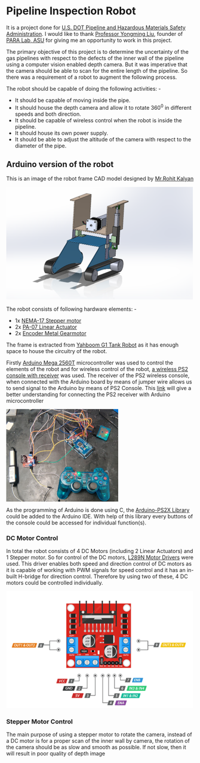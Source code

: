 # Pipeline Inspection Robot
It is a project done for [U.S. DOT Pipeline and Hazardous Materials Safety Administration](https://www.phmsa.dot.gov/). I would like to thank [Professor Yongming Liu](https://search.asu.edu/profile/436365), founder of [PARA Lab, ASU](https://paralab.engineering.asu.edu/people/) for giving me an opportunity to work in this project.

The primary objective of this project is to determine the uncertainty of the gas pipelines with respect to the defects of the inner wall of the pipeline using a computer vision enabled depth camera. But it was imperative that the camera should be able to scan for the entire length of the pipeline. So there was a requirement of a robot to augment the following process.

The robot should be capable of doing the following activities: -
* It should be capable of moving inside the pipe.
* It should house the depth camera and allow it to rotate 360<sup>0</sup> in different speeds and both direction.
* It should be capable of wireless control when the robot is inside the pipeline.
* It should house its own power supply.
* It should be able to adjust the altitude of the camera with respect to the diameter of the pipe.
 

## Arduino version of the robot
This is an image of the robot frame CAD model designed by [Mr.Rohit Kalyan](https://www.linkedin.com/in/rohith-kalyan-kavadapu/)

<img src='imgs/Screenshot 2022-08-27 220944.png'  width=500>

The robot consists of following hardware elements: -
- 1x [NEMA-17 Stepper motor](https://www.digikey.com/en/products/detail/trinamic-motion-control-gmbh/QSH4218-51-10-049/4843427?s=N4IgjCBcpgLFoDGUBmBDANgZwKYBoQB7KAbRACZYBOAVgA4A2EAXQIAcAXKEAZQ4CcAlgDsA5iAC%2BBAMxUADAhDJI6bPiKkQNKgyrxWITtz5CxkggwDsNRctW4CxSGWlgql9y3ZdIvASPEpCnJKW1RMBw1nCjkFAyNfABFCAFcAIwwccxAAWnIwyAEU9ScyG2YJIPzo4RwAWzQAAjBLFgkgA)
- 2x [PA-07 Linear Actuator](https://images-na.ssl-images-amazon.com/images/I/A12fkCZbVcL.pdf)
- 2x [Encoder Metal Gearmotor](https://gistgear.com/product/B07GNGGCVP)


The frame is extracted from [Yahboom G1 Tank Robot](https://category.yahboom.net/products/g1tank) as it has enough space to house the circuitry of the robot.

Firstly [Arduino Mega 2560T](https://store-usa.arduino.cc/products/arduino-mega-2560-rev3?selectedStore=us) microcontroller was used to control the elements of the robot
and for wireless control of the robot, [a wireless PS2 console with receiver](https://www.aliexpress.com/item/3256802091612214.html?spm=a2g0o.productlist.main.3.3f7233f2mgTtwv&algo_pvid=6e6fdc5c-17b3-453b-be27-cf4d24ffc3d4&algo_exp_id=6e6fdc5c-17b3-453b-be27-cf4d24ffc3d4-1&pdp_ext_f=%7B%22sku_id%22%3A%2212000019882328062%22%7D&pdp_npi=2%40dis%21USD%218.62%218.62%21%21%21%21%21%40210217fe16624359715848540d073b%2112000019882328062%21sea&curPageLogUid=mezlEgkJVCH2) was used. The receiver of the PS2 wireless console, when connected with the Arduino board by means of jumper wire allows us to send signal to the Arduino by means of PS2 Console. This [link](https://create.arduino.cc/projecthub/igorF2/arduino-robot-with-ps2-controller-playstation-2-joystick-85bddc) will give a better understanding for connecting the PS2 receiver with Arduino microcontroller

 <img src='imgs/IMG_20220323_1013221.jpg' align="center" width=300>

As the programming of Arduino is done using C, the [Arduino-PS2X Library](https://github.com/madsci1016/Arduino-PS2X) could be added to the Arduino IDE. With help of this library every buttons of the console could be accessed for individual function(s).

### DC Motor Control
In total the robot consists of 4 DC Motors (including 2 Linear Actuators) and 1 Stepper motor. So for control of the DC motors, [L289N Motor Drivers](https://lastminuteengineers.com/l298n-dc-stepper-driver-arduino-tutorial/) were used. This driver enables both speed and direction control of DC motors as it is capable of working with PWM signals for speed control and it has an in-built H-bridge for direction control. Therefore by using two of these, 4 DC motors could be controlled individually.

<img src='imgs/Screenshot 2022-09-05 212731.png'  width=500>

### Stepper Motor Control
The main purpose of using a stepper motor to rotate the camera, instead of a DC motor is for a proper scan of the inner wall by camera, the rotation of the camera should be as slow and smooth as possible. If not slow, then it will result in poor quality of depth image 
